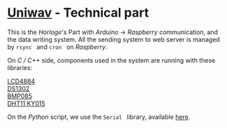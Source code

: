 # [Uniwav](http://uniwav.eu/) - Technical part

This is the *Horloge*'s Part with *Arduino* → *Raspberry* communication, and the data writing system.
All the sending system to web server is managed by ``rsync `` and ``cron `` on *Raspberry*.  

On *C / C++* side, components used in the system are running with these libraries:  
  
[LCD4884](https://github.com/HorlogeSkynet/LCD4884)  
[DS1302](https://github.com/HorlogeSkynet/DS1302)  
[BMP085](https://github.com/adafruit/Adafruit-BMP085-Library)  
[DHT11 KY015](https://github.com/adafruit/TinyDHT)  

On the *Python* script, we use the ``Serial `` library, available [here](http://pyserial.sourceforge.net/pyserial.html#from-source-tar-gz-or-checkout).
